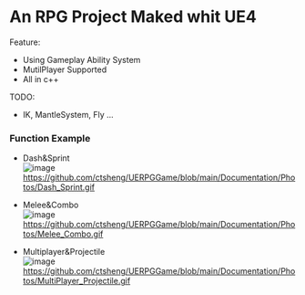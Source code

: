 # An RPG Project Maked whit UE4
Feature:   
* Using Gameplay Ability System
* MutilPlayer Supported
* All in c++

TODO:  
* IK, MantleSystem, Fly ...

  
### Function Example
* Dash&Sprint  
![image](https://github.com/ctsheng/UERPGGame/blob/main/Documentation/Photos/Dash_Sprint.gif)    
https://github.com/ctsheng/UERPGGame/blob/main/Documentation/Photos/Dash_Sprint.gif
  
* Melee&Combo  
![image](https://github.com/ctsheng/UERPGGame/blob/main/Documentation/Photos/Melee_Combo.gif)  
https://github.com/ctsheng/UERPGGame/blob/main/Documentation/Photos/Melee_Combo.gif  
  
* Multiplayer&Projectile  
![image](https://github.com/ctsheng/UERPGGame/blob/main/Documentation/Photos/MultiPlayer_Projectile.gif)   
https://github.com/ctsheng/UERPGGame/blob/main/Documentation/Photos/MultiPlayer_Projectile.gif


